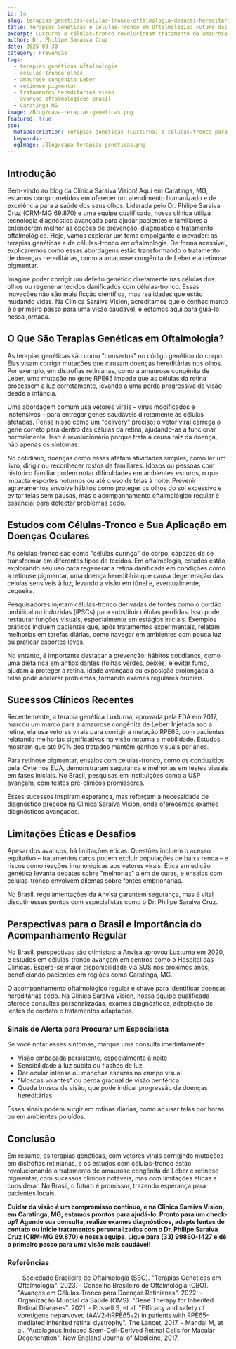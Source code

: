 ```yaml
---
id: 14
slug: terapias-geneticas-celulas-tronco-oftalmologia-doencas-hereditarias-caratinga-mg
title: Terapias Genéticas e Células-Tronco em Oftalmologia: Futuro das Doenças Hereditárias | Caratinga MG
excerpt: Luxturna e células-tronco revolucionam tratamento de amaurose congênita e retinose pigmentar. Dr. Philipe Saraiva em Caratinga, MG.
author: Dr. Philipe Saraiva Cruz
date: 2025-09-30
category: Prevenção
tags:
  - terapias genéticas oftalmologia
  - células-tronco olhos
  - amaurose congênita Leber
  - retinose pigmentar
  - tratamentos hereditários visão
  - avanços oftalmológicos Brasil
  - Caratinga MG
image: /Blog/capa-terapias-geneticas.png
featured: true
seo:
  metaDescription: Terapias genéticas (Luxturna) e células-tronco para amaurose congênita, retinose pigmentar e DMRI. Futuro da oftalmologia em Caratinga, MG.
  keywords: 
  ogImage: /Blog/capa-terapias-geneticas.png
---
```


## Introdução

Bem-vindo ao blog da Clínica Saraiva Vision! Aqui em Caratinga, MG, estamos comprometidos em oferecer um atendimento humanizado e de excelência para a saúde dos seus olhos. Liderada pelo Dr. Philipe Saraiva Cruz (CRM-MG 69.870) e uma equipe qualificada, nossa clínica utiliza tecnologia diagnóstica avançada para ajudar pacientes e familiares a entenderem melhor as opções de prevenção, diagnóstico e tratamento oftalmológico. Hoje, vamos explorar um tema empolgante e inovador: as terapias genéticas e de células-tronco em oftalmologia. De forma acessível, explicaremos como essas abordagens estão transformando o tratamento de doenças hereditárias, como a amaurose congênita de Leber e a retinose pigmentar.

Imagine poder corrigir um defeito genético diretamente nas células dos olhos ou regenerar tecidos danificados com células-tronco. Essas inovações não são mais ficção científica, mas realidades que estão mudando vidas. Na Clínica Saraiva Vision, acreditamos que o conhecimento é o primeiro passo para uma visão saudável, e estamos aqui para guiá-lo nessa jornada.

## O Que São Terapias Genéticas em Oftalmologia?

As terapias genéticas são como "consertos" no código genético do corpo. Elas visam corrigir mutações que causam doenças hereditárias nos olhos. Por exemplo, em distrofias retinianas, como a amaurose congênita de Leber, uma mutação no gene RPE65 impede que as células da retina processem a luz corretamente, levando a uma perda progressiva da visão desde a infância.

Uma abordagem comum usa vetores virais – vírus modificados e inofensivos – para entregar genes saudáveis diretamente às células afetadas. Pense nisso como um "delivery" preciso: o vetor viral carrega o gene correto para dentro das células da retina, ajudando-as a funcionar normalmente. Isso é revolucionário porque trata a causa raiz da doença, não apenas os sintomas.

No cotidiano, doenças como essas afetam atividades simples, como ler um livro, dirigir ou reconhecer rostos de familiares. Idosos ou pessoas com histórico familiar podem notar dificuldades em ambientes escuros, o que impacta esportes noturnos ou até o uso de telas à noite. Prevenir agravamentos envolve hábitos como proteger os olhos do sol excessivo e evitar telas sem pausas, mas o acompanhamento oftalmológico regular é essencial para detectar problemas cedo.

## Estudos com Células-Tronco e Sua Aplicação em Doenças Oculares

As células-tronco são como "células curinga" do corpo, capazes de se transformar em diferentes tipos de tecidos. Em oftalmologia, estudos estão explorando seu uso para regenerar a retina danificada em condições como a retinose pigmentar, uma doença hereditária que causa degeneração das células sensíveis à luz, levando a visão em túnel e, eventualmente, cegueira.

Pesquisadores injetam células-tronco derivadas de fontes como o cordão umbilical ou induzidas (iPSCs) para substituir células perdidas. Isso pode restaurar funções visuais, especialmente em estágios iniciais. Exemplos práticos incluem pacientes que, após tratamentos experimentais, relatam melhorias em tarefas diárias, como navegar em ambientes com pouca luz ou praticar esportes leves.

No entanto, é importante destacar a prevenção: hábitos cotidianos, como uma dieta rica em antioxidantes (folhas verdes, peixes) e evitar fumo, ajudam a proteger a retina. Idade avançada ou exposição prolongada a telas pode acelerar problemas, tornando exames regulares cruciais.

## Sucessos Clínicos Recentes

Recentemente, a terapia genética Luxturna, aprovada pela FDA em 2017, marcou um marco para a amaurose congênita de Leber. Injetada sob a retina, ela usa vetores virais para corrigir a mutação RPE65, com pacientes relatando melhorias significativas na visão noturna e mobilidade. Estudos mostram que até 90% dos tratados mantêm ganhos visuais por anos.

Para retinose pigmentar, ensaios com células-tronco, como os conduzidos pela jCyte nos EUA, demonstraram segurança e melhorias em testes visuais em fases iniciais. No Brasil, pesquisas em instituições como a USP avançam, com testes pré-clínicos promissores.

Esses sucessos inspiram esperança, mas reforçam a necessidade de diagnóstico precoce na Clínica Saraiva Vision, onde oferecemos exames diagnósticos avançados.

## Limitações Éticas e Desafios

Apesar dos avanços, há limitações éticas. Questões incluem o acesso equitativo – tratamentos caros podem excluir populações de baixa renda – e riscos como reações imunológicas aos vetores virais. Ética em edição genética levanta debates sobre "melhorias" além de curas, e ensaios com células-tronco envolvem dilemas sobre fontes embrionárias.

No Brasil, regulamentações da Anvisa garantem segurança, mas é vital discutir esses pontos com especialistas como o Dr. Philipe Saraiva Cruz.

## Perspectivas para o Brasil e Importância do Acompanhamento Regular

No Brasil, perspectivas são otimistas: a Anvisa aprovou Luxturna em 2020, e estudos em células-tronco avançam em centros como o Hospital das Clínicas. Espera-se maior disponibilidade via SUS nos próximos anos, beneficiando pacientes em regiões como Caratinga, MG.

O acompanhamento oftalmológico regular é chave para identificar doenças hereditárias cedo. Na Clínica Saraiva Vision, nossa equipe qualificada oferece consultas personalizadas, exames diagnósticos, adaptação de lentes de contato e tratamentos adaptados.

### Sinais de Alerta para Procurar um Especialista

Se você notar esses sintomas, marque uma consulta imediatamente:

  - Visão embaçada persistente, especialmente à noite
  - Sensibilidade à luz súbita ou flashes de luz
  - Dor ocular intensa ou manchas escuras no campo visual
  - "Moscas volantes" ou perda gradual de visão periférica
  - Queda brusca de visão, que pode indicar progressão de doenças hereditárias

Esses sinais podem surgir em rotinas diárias, como ao usar telas por horas ou em ambientes poluídos.

## Conclusão

Em resumo, as terapias genéticas, com vetores virais corrigindo mutações em distrofias retinianas, e os estudos com células-tronco estão revolucionando o tratamento de amaurose congênita de Leber e retinose pigmentar, com sucessos clínicos notáveis, mas com limitações éticas a considerar. No Brasil, o futuro é promissor, trazendo esperança para pacientes locais.

**Cuidar da visão é um compromisso contínuo, e na Clínica Saraiva Vision, em Caratinga, MG, estamos prontos para ajudá-lo. Pronto para um check-up? Agende sua consulta, realize exames diagnósticos, adapte lentes de contato ou inicie tratamentos personalizados com o Dr. Philipe Saraiva Cruz (CRM-MG 69.870) e nossa equipe. Ligue para (33) 99860-1427 e dê o primeiro passo para uma visão mais saudável!**

### Referências

<ol>
  - Sociedade Brasileira de Oftalmologia (SBO). "Terapias Genéticas em Oftalmologia". 2023.
  - Conselho Brasileiro de Oftalmologia (CBO). "Avanços em Células-Tronco para Doenças Retinianas". 2022.
  - Organização Mundial da Saúde (OMS). "Gene Therapy for Inherited Retinal Diseases". 2021.
  - Russell S, et al. "Efficacy and safety of voretigene neparvovec (AAV2-hRPE65v2) in patients with RPE65-mediated inherited retinal dystrophy". The Lancet, 2017.
  - Mandai M, et al. "Autologous Induced Stem-Cell-Derived Retinal Cells for Macular Degeneration". New England Journal of Medicine, 2017.
</ol>